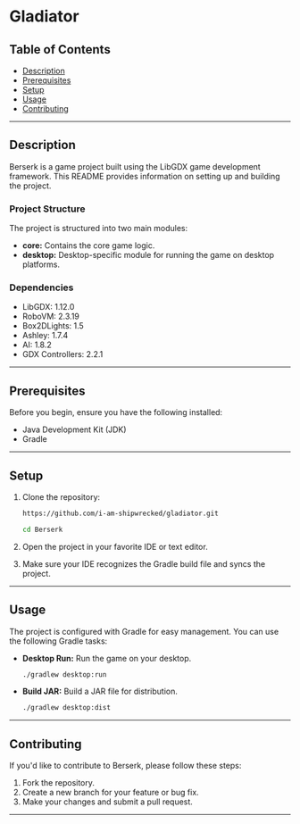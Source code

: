 # Gladiator

## Table of Contents
- [Description](#description)
- [Prerequisites](#prerequisites)
- [Setup](#setup)
- [Usage](#usage)
- [Contributing](#contributing)

---

## Description

Berserk is a game project built using the LibGDX game development framework. This README provides information on setting up and building the project.

### Project Structure

The project is structured into two main modules:
- **core:** Contains the core game logic.
- **desktop:** Desktop-specific module for running the game on desktop platforms.

### Dependencies

- LibGDX: 1.12.0
- RoboVM: 2.3.19
- Box2DLights: 1.5
- Ashley: 1.7.4
- AI: 1.8.2
- GDX Controllers: 2.2.1

---

## Prerequisites

Before you begin, ensure you have the following installed:

- Java Development Kit (JDK)
- Gradle

---

## Setup

1. Clone the repository:

    ```bash
    https://github.com/i-am-shipwrecked/gladiator.git
     ```
    ```bash
    cd Berserk
    ```

2. Open the project in your favorite IDE or text editor.

3. Make sure your IDE recognizes the Gradle build file and syncs the project.

---

## Usage

The project is configured with Gradle for easy management. You can use the following Gradle tasks:

- **Desktop Run:** Run the game on your desktop.

    ```bash
    ./gradlew desktop:run
    ```

- **Build JAR:** Build a JAR file for distribution.

    ```bash
    ./gradlew desktop:dist
    ```

---

## Contributing

If you'd like to contribute to Berserk, please follow these steps:

1. Fork the repository.
2. Create a new branch for your feature or bug fix.
3. Make your changes and submit a pull request.

---
